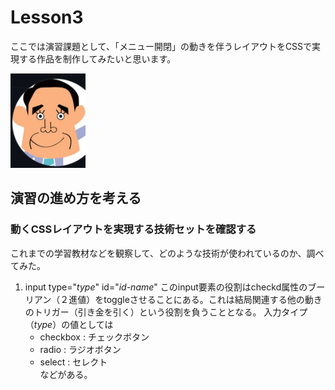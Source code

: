 # Lesson3
ここでは演習課題として、「メニュー開閉」の動きを伴うレイアウトをCSSで実現する作品を制作してみたいと思います。

<img src="2022-09-12-07-06-07.png" width="120">

## 演習の進め方を考える
### 動くCSSレイアウトを実現する技術セットを確認する
これまでの学習教材などを観察して、どのような技術が使われているのか、調べてみた。 

1. input type="<i>type</i>"  id="<i>id-name</i>"
   このinput要素の役割はcheckd属性のブーリアン（２進値）をtoggleさせることにある。これは結局関連する他の動きのトリガー（引き金を引く）という役割を負うこととなる。
   入力タイプ（<i>type</i>）の値としては
   - checkbox : チェックボタン
   - radio : ラジオボタン
   - select : セレクト  
    などがある。


